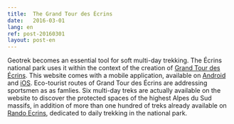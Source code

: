 ```yaml
---
title:  The Grand Tour des Écrins
date:   2016-03-01
lang: en
ref: post-20160301
layout: post-en
---
```


Geotrek becomes an essential tool for soft multi-day trekking. The Écrins national park uses it within the context of the creation of <a href="http://www.grand-tour-ecrins.fr/" title="Grand Tour des Écrins">Grand Tour des Écrins</a>. This website comes with a mobile application, available on <a href="https://play.google.com/store/apps/details?id=com.ecrins.gte" title="Download Android GTE app">Android</a> and <a href="https://itunes.apple.com/fr/app/grand-tour-des-ecrins/id1076523861?mt=8" title="Download iOS GTE app">iOS</a>. Eco-tourist routes of Grand Tour des Écrins are addressing sportsmen as as famlies. 
Six multi-day treks are actually available on the website to discover the protected spaces of the highest Alpes du Sud massifs, in addition of more than one hundred of treks already available on <a href="http://rando.ecrins-parcnational.fr" title="Rando Ecrins">Rando Ecrins</a>, dedicated to daily trekking in the national park.
